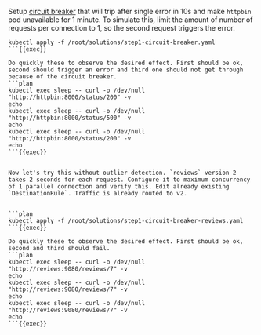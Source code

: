 Setup [circuit breaker](https://istio.io/latest/docs/tasks/traffic-management/circuit-breaking/#configuring-the-circuit-breaker) that will trip after single error in 10s and make `httpbin` pod unavailable for 1 minute. To simulate this, limit the amount of number of requests per connection to 1, so the second request triggers the error.

```plan
kubectl apply -f /root/solutions/step1-circuit-breaker.yaml
```{{exec}}

Do quickly these to observe the desired effect. First should be ok, second should trigger an error and third one should not get through because of the circuit breaker.
```plan
kubectl exec sleep -- curl -o /dev/null "http://httpbin:8000/status/200" -v
echo
kubectl exec sleep -- curl -o /dev/null "http://httpbin:8000/status/500" -v
echo
kubectl exec sleep -- curl -o /dev/null "http://httpbin:8000/status/200" -v
echo
```{{exec}}


Now let's try this without outlier detection. `reviews` version 2 takes 2 seconds for each request. Configure it to maximum concurrency of 1 parallel connection and verify this. Edit already existing `DestinationRule`. Traffic is already routed to v2.


```plan
kubectl apply -f /root/solutions/step1-circuit-breaker-reviews.yaml
```{{exec}}

Do quickly these to observe the desired effect. First should be ok, second and third should fail.
```plan
kubectl exec sleep -- curl -o /dev/null "http://reviews:9080/reviews/7" -v
echo
kubectl exec sleep -- curl -o /dev/null "http://reviews:9080/reviews/7" -v
echo
kubectl exec sleep -- curl -o /dev/null "http://reviews:9080/reviews/7" -v
echo
```{{exec}}